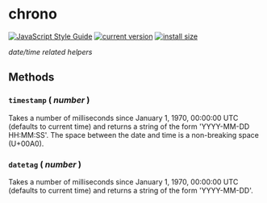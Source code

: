 # chrono

[![JavaScript Style Guide](https://img.shields.io/badge/code_style-standard-brightgreen.svg)](https://standardjs.com)
[![current version](https://img.shields.io/npm/v/@robireton/chrono)](https://www.npmjs.com/package/@robireton/chrono)
[![install size](https://packagephobia.com/badge?p=@robireton/chrono)](https://packagephobia.com/result?p=@robireton/chrono)

*date/time related helpers*

## Methods

### `timestamp` ( *number* )
Takes a number of milliseconds since January 1, 1970, 00:00:00 UTC (defaults to current time) and returns a string of the form 'YYYY-MM-DD HH:MM:SS'. The space between the date and time is a non-breaking space (U+00A0).

### `datetag` ( *number* )
Takes a number of milliseconds since January 1, 1970, 00:00:00 UTC (defaults to current time) and returns a string of the form 'YYYY-MM-DD'.

